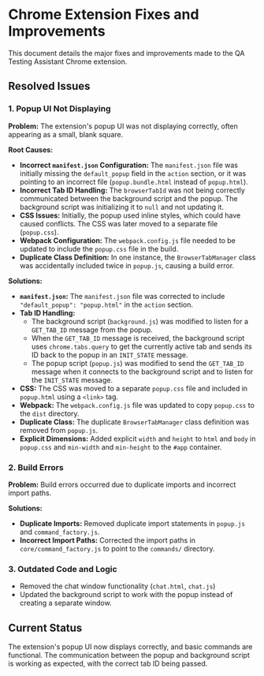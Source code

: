 # Chrome Extension Fixes and Improvements

This document details the major fixes and improvements made to the QA Testing Assistant Chrome extension.

## Resolved Issues

### 1. Popup UI Not Displaying

**Problem:** The extension's popup UI was not displaying correctly, often appearing as a small, blank square.

**Root Causes:**

*   **Incorrect `manifest.json` Configuration:** The `manifest.json` file was initially missing the `default_popup` field in the `action` section, or it was pointing to an incorrect file (`popup.bundle.html` instead of `popup.html`).
*   **Incorrect Tab ID Handling:** The `browserTabId` was not being correctly communicated between the background script and the popup. The background script was initializing it to `null` and not updating it.
* **CSS Issues:** Initially, the popup used inline styles, which could have caused conflicts. The CSS was later moved to a separate file (`popup.css`).
* **Webpack Configuration:** The `webpack.config.js` file needed to be updated to include the `popup.css` file in the build.
* **Duplicate Class Definition:** In one instance, the `BrowserTabManager` class was accidentally included twice in `popup.js`, causing a build error.

**Solutions:**

*   **`manifest.json`:** The `manifest.json` file was corrected to include `"default_popup": "popup.html"` in the `action` section.
*   **Tab ID Handling:**
    *   The background script (`background.js`) was modified to listen for a `GET_TAB_ID` message from the popup.
    *   When the `GET_TAB_ID` message is received, the background script uses `chrome.tabs.query` to get the currently active tab and sends its ID back to the popup in an `INIT_STATE` message.
    *   The popup script (`popup.js`) was modified to send the `GET_TAB_ID` message when it connects to the background script and to listen for the `INIT_STATE` message.
*   **CSS:** The CSS was moved to a separate `popup.css` file and included in `popup.html` using a `<link>` tag.
*   **Webpack:** The `webpack.config.js` file was updated to copy `popup.css` to the `dist` directory.
* **Duplicate Class:** The duplicate `BrowserTabManager` class definition was removed from `popup.js`.
* **Explicit Dimensions:** Added explicit `width` and `height` to `html` and `body` in `popup.css` and `min-width` and `min-height` to the `#app` container.

### 2. Build Errors

**Problem:** Build errors occurred due to duplicate imports and incorrect import paths.

**Solutions:**

*   **Duplicate Imports:** Removed duplicate import statements in `popup.js` and `command_factory.js`.
*   **Incorrect Import Paths:** Corrected the import paths in `core/command_factory.js` to point to the `commands/` directory.

### 3. Outdated Code and Logic
* Removed the chat window functionality (`chat.html`, `chat.js`)
* Updated the background script to work with the popup instead of creating a separate window.

## Current Status

The extension's popup UI now displays correctly, and basic commands are functional. The communication between the popup and background script is working as expected, with the correct tab ID being passed.
